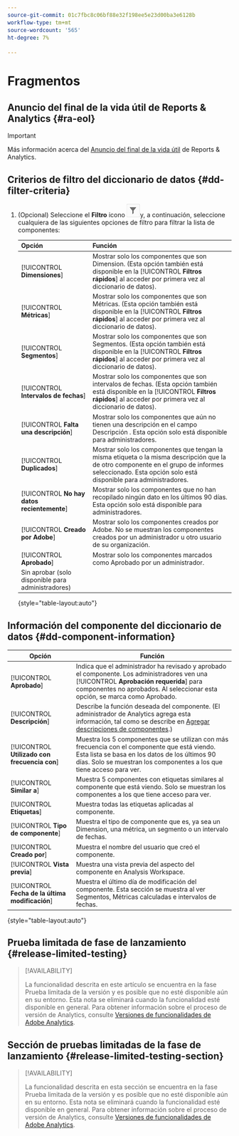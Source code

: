 ```yaml
---
source-git-commit: 01c7fbc8c06bf88e32f198ee5e23d00ba3e6128b
workflow-type: tm+mt
source-wordcount: '565'
ht-degree: 7%

---
```

# Fragmentos

## Anuncio del final de la vida útil de Reports &amp; Analytics {#ra-eol}

>[!IMPORTANT]
>
>Más información acerca del [Anuncio del final de la vida útil](https://express.adobe.com/page/6WnF8JK6IRDhf/) de Reports &amp; Analytics.

## Criterios de filtro del diccionario de datos {#dd-filter-criteria}

1. (Opcional) Seleccione el **Filtro** icono ![Icono de filtro del diccionario de datos](/help/analyze/analysis-workspace/components/data-dictionary/assets/data-dictionary-filter-icon.png)y, a continuación, seleccione cualquiera de las siguientes opciones de filtro para filtrar la lista de componentes:

   | Opción | Función |
   |---------|----------|
   | [!UICONTROL **Dimensiones**] | Mostrar solo los componentes que son Dimension. (Esta opción también está disponible en la [!UICONTROL **Filtros rápidos**] al acceder por primera vez al diccionario de datos). |
   | [!UICONTROL **Métricas**] | Mostrar solo los componentes que son Métricas. (Esta opción también está disponible en la [!UICONTROL **Filtros rápidos**] al acceder por primera vez al diccionario de datos). |
   | [!UICONTROL **Segmentos**] | Mostrar solo los componentes que son Segmentos. (Esta opción también está disponible en la [!UICONTROL **Filtros rápidos**] al acceder por primera vez al diccionario de datos). <!--this is Filters in CJA--> |
   | [!UICONTROL **Intervalos de fechas**] | Mostrar solo los componentes que son intervalos de fechas. (Esta opción también está disponible en la [!UICONTROL **Filtros rápidos**] al acceder por primera vez al diccionario de datos). |
   | [!UICONTROL **Falta una descripción**] | Mostrar solo los componentes que aún no tienen una descripción en el campo Descripción . Esta opción solo está disponible para administradores. |
   | [!UICONTROL **Duplicados**] | Mostrar solo los componentes que tengan la misma etiqueta o la misma descripción que la de otro componente en el grupo de informes seleccionado. Esta opción solo está disponible para administradores. |
   | [!UICONTROL **No hay datos recientemente**] | Mostrar solo los componentes que no han recopilado ningún dato en los últimos 90 días. Esta opción solo está disponible para administradores. |
   | [!UICONTROL **Creado por Adobe**] | Mostrar solo los componentes creados por Adobe. No se muestran los componentes creados por un administrador u otro usuario de su organización. |
   | [!UICONTROL **Aprobado**] | Mostrar solo los componentes marcados como Aprobado por un administrador. |
   | Sin aprobar (solo disponible para administradores) | <!--this is in the requirements doc, but I don't see this in the UI--> |

   {style=&quot;table-layout:auto&quot;}

## Información del componente del diccionario de datos {#dd-component-information}

| Opción | Función |
|---------|----------|
| [!UICONTROL **Aprobado**] | Indica que el administrador ha revisado y aprobado el componente. Los administradores ven una [!UICONTROL **Aprobación requerida**] para componentes no aprobados. Al seleccionar esta opción, se marca como Aprobado. |
| [!UICONTROL **Descripción**] | Describe la función deseada del componente. (El administrador de Analytics agrega esta información, tal como se describe en [Agregar descripciones de componentes](/help/analyze/analysis-workspace/components/add-component-descriptions.md).) |
| [!UICONTROL **Utilizado con frecuencia con**] | Muestra los 5 componentes que se utilizan con más frecuencia con el componente que está viendo. Esta lista se basa en los datos de los últimos 90 días. Solo se muestran los componentes a los que tiene acceso para ver. |
| [!UICONTROL **Similar a**] | Muestra 5 componentes con etiquetas similares al componente que está viendo. Solo se muestran los componentes a los que tiene acceso para ver. |
| [!UICONTROL **Etiquetas**] | Muestra todas las etiquetas aplicadas al componente. |
| [!UICONTROL **Tipo de componente**] | Muestra el tipo de componente que es, ya sea un Dimension, una métrica, un segmento o un intervalo de fechas. |
| [!UICONTROL **Creado por**] | Muestra el nombre del usuario que creó el componente. |
| [!UICONTROL **Vista previa**] | Muestra una vista previa del aspecto del componente en Analysis Workspace. |
| [!UICONTROL **Fecha de la última modificación**] | Muestra el último día de modificación del componente. Esta sección se muestra al ver Segmentos, Métricas calculadas e intervalos de fechas. <!--for CJA, it is displayed for all components--> |

{style=&quot;table-layout:auto&quot;}

## Prueba limitada de fase de lanzamiento {#release-limited-testing}

>[!AVAILABILITY]
>
>La funcionalidad descrita en este artículo se encuentra en la fase Prueba limitada de la versión y es posible que no esté disponible aún en su entorno. Esta nota se eliminará cuando la funcionalidad esté disponible en general. Para obtener información sobre el proceso de versión de Analytics, consulte [Versiones de funcionalidades de Adobe Analytics](/help/release-notes/releases.md).

## Sección de pruebas limitadas de la fase de lanzamiento {#release-limited-testing-section}

>[!AVAILABILITY]
>
>La funcionalidad descrita en esta sección se encuentra en la fase Prueba limitada de la versión y es posible que no esté disponible aún en su entorno. Esta nota se eliminará cuando la funcionalidad esté disponible en general. Para obtener información sobre el proceso de versión de Analytics, consulte [Versiones de funcionalidades de Adobe Analytics](/help/release-notes/releases.md).

